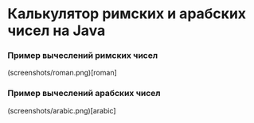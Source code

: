 # Калькулятор римских и арабских чисел на Java

### Пример вычеслений римских чисел

(screenshots/roman.png)[roman]

### Пример вычеслений арабских чисел

(screenshots/arabic.png)[arabic]
